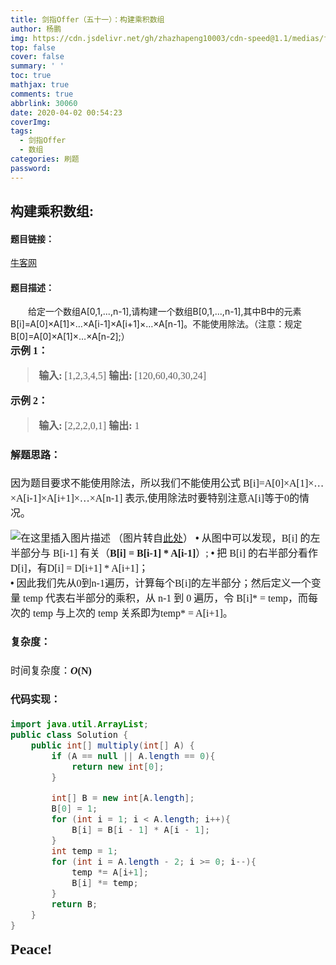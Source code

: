 ```yaml
---
title: 剑指Offer（五十一）：构建乘积数组
author: 杨鹏
img: https://cdn.jsdelivr.net/gh/zhazhapeng10003/cdn-speed@1.1/medias/featureimages/4.jpg
top: false
cover: false
summary: ' '
toc: true
mathjax: true
comments: true
abbrlink: 30060
date: 2020-04-02 00:54:23
coverImg:
tags:
  - 剑指Offer
  - 数组
categories: 刷题
password:
---
```



## 构建乘积数组:
#### 题目链接：
[牛客网](https://www.nowcoder.com/practice/94a4d381a68b47b7a8bed86f2975db46?tpId=13&tqId=11204&tPage=1&rp=1&ru=/ta/coding-interviews&qru=/ta/coding-interviews/question-ranking)<br>
#### 题目描述：
&ensp;&ensp;&ensp;&ensp;给定一个数组A[0,1,...,n-1],请构建一个数组B[0,1,...,n-1],其中B中的元素B[i]=A[0]×A[1]×…×A[i-1]×A[i+1]×…×A[n-1]。不能使用除法。（注意：规定B[0]=A[0]×A[1]×…×A[n-2];）<br/>
**<font size = 3 face= '黑体'>示例 1：**
>**输入:** [1,2,3,4,5]
**输出:** [120,60,40,30,24]

**<font size = 3 face= '黑体'>示例 2：**
>**输入:** [2,2,2,0,1]
**输出:** 1

#### 解题思路：<br/>
因为题目要求不能使用除法，所以我们不能使用公式 B[i]=A[0]×A[1]×…×A[i-1]×A[i+1]×…×A[n-1] 表示,使用除法时要特别注意A[i]等于0的情况。

![在这里插入图片描述](https://imgconvert.csdnimg.cn/aHR0cHM6Ly9pbWcyMDE4LmNuYmxvZ3MuY29tL2Jsb2cvMTQwNzMzMC8yMDE4MTEvMTQwNzMzMC0yMDE4MTExNjIxNDYzNTc0OC0xOTY4NzQwODU1LnBuZw?x-oss-process=image/format,png#pic_center)
（图片转自[此处](https://www.cnblogs.com/wxdjss/p/5448990.html)）
**<font size = 3>•** 从图中可以发现，B[i] 的左半部分与 B[i-1] 有关（**B[i] = B[i-1] * A[i-1]**）;
**<font size = 3>•** 把 B[i] 的右半部分看作D[i]，有D[i] = D[i+1] * A[i+1]；<br>
**<font size = 3>•** 因此我们先从0到n-1遍历，计算每个B[i]的左半部分；然后定义一个变量 temp 代表右半部分的乘积，从 n-1 到 0 遍历，令 B[i]* = temp，而每次的 temp 与上次的 temp 关系即为temp* = A[i+1]。
#### 复杂度：<br/>
时间复杂度：***O*(N)**

#### 代码实现：<br/>
```java
import java.util.ArrayList;
public class Solution {
    public int[] multiply(int[] A) {
        if (A == null || A.length == 0){
            return new int[0];
        }

        int[] B = new int[A.length];
        B[0] = 1;
        for (int i = 1; i < A.length; i++){
            B[i] = B[i - 1] * A[i - 1];
        }
        int temp = 1;
        for (int i = A.length - 2; i >= 0; i--){
            temp *= A[i+1];
            B[i] *= temp;
        }
        return B;
    }
}
```
<font size = 5>**Peace!**
